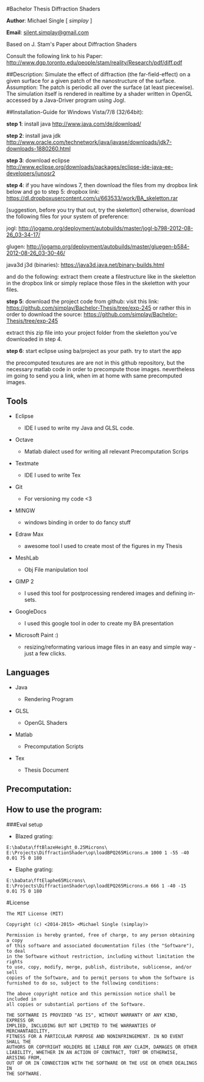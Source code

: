 #Bachelor Thesis Diffraction Shaders

**Author**: Michael Single [ _simplay_ ]

**Email**: silent.simplay@gmail.com

Based on J. Stam's Paper about Diffraction Shaders

Consult the following link to his Paper:
http://www.dgp.toronto.edu/people/stam/reality/Research/pdf/diff.pdf

##Description: 
Simulate the effect of diffraction (the far-field-effect) on a given surface for a given patch of the nanostructure of the surface.
Assumption: The patch is periodic all over the surface (at least piecewise). The simulation itself is rendered in realtime by a shader written in OpenGL accessed by a Java-Driver program using Jogl.


##Installation-Guide for Windows Vista/7/8 (32/64bit):

**step 1**: install java
http://www.java.com/de/download/

**step 2**: install java jdk
http://www.oracle.com/technetwork/java/javase/downloads/jdk7-downloads-1880260.html

**step 3**: download eclipse
http://www.eclipse.org/downloads/packages/eclipse-ide-java-ee-developers/junosr2

**step 4**:
if you have windows 7, then download the files from my dropbox link below and go to step 5:
dropbox link:
https://dl.dropboxusercontent.com/u/663533/work/BA_skeletton.rar

[suggestion, before you try that out, try the skeletton]
otherwise, download the following files for your system of preference:

jogl:
http://jogamp.org/deployment/autobuilds/master/jogl-b798-2012-08-26_03-34-17/

glugen:
http://jogamp.org/deployment/autobuilds/master/gluegen-b584-2012-08-26_03-30-46/

java3d j3d (binaries):
https://java3d.java.net/binary-builds.html

and do the following: extract them
create a filestructure like in the skeletton in the dropbox link or simply replace those files in the skeletton with your files.

**step 5**: download the project code from github:
visit this link: https://github.com/simplay/Bachelor-Thesis/tree/exp-245
or rather this in order to download the source:
https://github.com/simplay/Bachelor-Thesis/tree/exp-245

extract this zip file into your project folder from the skeletton you've downloaded in step 4.

**step 6**: start eclipse using ba/project as your path.
try to start the app

the precomputed texutures are are not in this github repository, but the necessary matlab code in order to precompute those images.
nevertheless im going to send you a link, when im at home with same precomputed images.
## Tools
+ Eclipse
  + IDE I used to write my Java and GLSL code. 
  
+ Octave
  + Matlab dialect used for writing all relevant Precomputation Scrips 

+ Textmate
  + IDE I used to write Tex 

+ Git
  + For versioning my code <3 

+ MINGW
  + windows binding in order to do fancy stuff  

+ Edraw Max
  + awesome tool I used to create most of the figures in my Thesis 

+ MeshLab
  + Obj File manipulation tool 

+ GIMP 2
  + I used this tool for postprocessing rendered images and defining in-sets. 

+ GoogleDocs
  + I used this google tool in oder to create my BA presentation 

+ Microsoft Paint :)
  + resizing/reformating various image files in an easy and simple way - just a few clicks. 

## Languages
+ Java
  + Rendering Program 

+ GLSL
  + OpenGL Shaders 

+ Matlab
  + Precomputation Scripts

+ Tex
  + Thesis Document 

## Precomputation:

## How to use the program:
###Eval setup
+ Blazed grating:

````E:\baData\fftBlazeHeight_0.25Microns\ E:\Projects\DiffractionShader\op\loadBPQ265Microns.m 1000 1 -55 -40 0.01 75 0 180````

+ Elaphe grating:

````E:\baData\fftElaphe65Microns\ E:\Projects\DiffractionShader\op\loadEPQ265Microns.m 666 1 -40 -15 0.01 75 0 180````

#License
```
The MIT License (MIT)

Copyright (c) <2014-2015> <Michael Single (simplay)>

Permission is hereby granted, free of charge, to any person obtaining a copy
of this software and associated documentation files (the "Software"), to deal
in the Software without restriction, including without limitation the rights
to use, copy, modify, merge, publish, distribute, sublicense, and/or sell
copies of the Software, and to permit persons to whom the Software is
furnished to do so, subject to the following conditions:

The above copyright notice and this permission notice shall be included in
all copies or substantial portions of the Software.

THE SOFTWARE IS PROVIDED "AS IS", WITHOUT WARRANTY OF ANY KIND, EXPRESS OR
IMPLIED, INCLUDING BUT NOT LIMITED TO THE WARRANTIES OF MERCHANTABILITY,
FITNESS FOR A PARTICULAR PURPOSE AND NONINFRINGEMENT. IN NO EVENT SHALL THE
AUTHORS OR COPYRIGHT HOLDERS BE LIABLE FOR ANY CLAIM, DAMAGES OR OTHER
LIABILITY, WHETHER IN AN ACTION OF CONTRACT, TORT OR OTHERWISE, ARISING FROM,
OUT OF OR IN CONNECTION WITH THE SOFTWARE OR THE USE OR OTHER DEALINGS IN
THE SOFTWARE.
```
